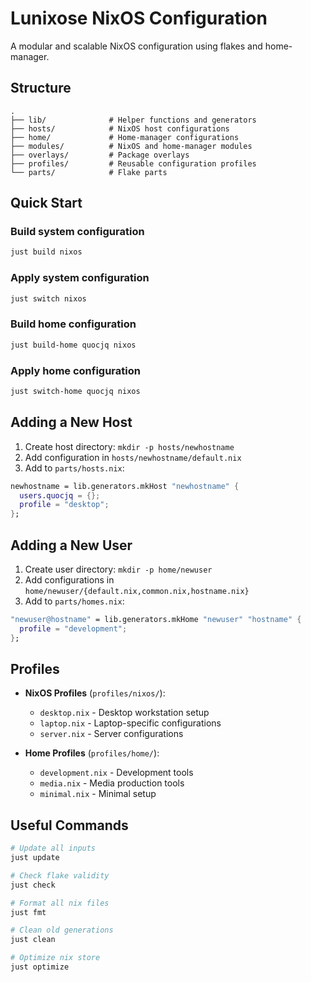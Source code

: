 # Lunixose NixOS Configuration

A modular and scalable NixOS configuration using flakes and home-manager.

## Structure

```
.
├── lib/              # Helper functions and generators
├── hosts/            # NixOS host configurations
├── home/             # Home-manager configurations
├── modules/          # NixOS and home-manager modules
├── overlays/         # Package overlays
├── profiles/         # Reusable configuration profiles
└── parts/            # Flake parts
```

## Quick Start

### Build system configuration
```bash
just build nixos
```

### Apply system configuration
```bash
just switch nixos
```

### Build home configuration
```bash
just build-home quocjq nixos
```

### Apply home configuration
```bash
just switch-home quocjq nixos
```

## Adding a New Host

1. Create host directory: `mkdir -p hosts/newhostname`
2. Add configuration in `hosts/newhostname/default.nix`
3. Add to `parts/hosts.nix`:
```nix
newhostname = lib.generators.mkHost "newhostname" {
  users.quocjq = {};
  profile = "desktop";
};
```

## Adding a New User

1. Create user directory: `mkdir -p home/newuser`
2. Add configurations in `home/newuser/{default.nix,common.nix,hostname.nix}`
3. Add to `parts/homes.nix`:
```nix
"newuser@hostname" = lib.generators.mkHome "newuser" "hostname" {
  profile = "development";
};
```

## Profiles

- **NixOS Profiles** (`profiles/nixos/`):
  - `desktop.nix` - Desktop workstation setup
  - `laptop.nix` - Laptop-specific configurations
  - `server.nix` - Server configurations

- **Home Profiles** (`profiles/home/`):
  - `development.nix` - Development tools
  - `media.nix` - Media production tools
  - `minimal.nix` - Minimal setup

## Useful Commands

```bash
# Update all inputs
just update

# Check flake validity
just check

# Format all nix files
just fmt

# Clean old generations
just clean

# Optimize nix store
just optimize
```
